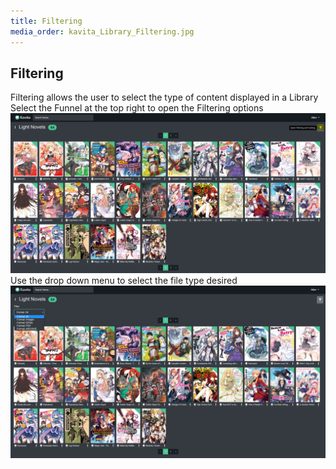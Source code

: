 ```yaml
---
title: Filtering
media_order: kavita_Library_Filtering.jpg
---
```


## Filtering
Filtering allows the user to select the type of content displayed in a Library
Select the Funnel at the top right to open the Filtering options
![kavita_Library_Filtering](kavita_Library_Filtering.jpg "kavita_Library_Filtering")
Use the drop down menu to select the file type desired
![kavita_Library_Filtering2](kavita_Library_Filtering2.jpg "kavita_Library_Filtering2")